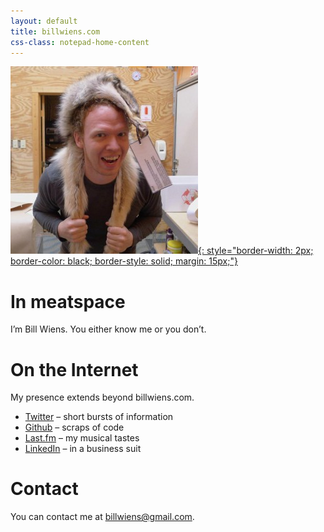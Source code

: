 ```yaml
---
layout: default
title: billwiens.com
css-class: notepad-home-content
---
```


[![Bill with a wolf](/images/profile/bill-wolf-large-300x300.jpg){: style="border-width: 2px; border-color: black; border-style: solid; margin: 15px;"}](/images/profile/bill-wolf-large.jpg)

# In meatspace

I’m Bill Wiens. You either know me or you don’t.

# On the Internet

My presence extends beyond billwiens.com.

* [Twitter](https://twitter.com/billwiens) – short bursts of information
* [Github](https://github.com/billputer) – scraps of code
* [Last.fm](http://www.last.fm/user/bwiens) – my musical tastes
* [LinkedIn](http://www.linkedin.com/in/billwiens) – in a business suit

# Contact

You can contact me at [billwiens@gmail.com](mailto:billwiens@gmail.com).